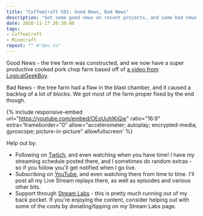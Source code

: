```yaml
---
title: "CoffeeCraft S01: Good News, Bad News"
description: "Got some good news on recent projects, and some bad news."
date: 2020-11-17 20:30:00
tags:
- CoffeeCraft
- Minecraft
repost: "" #"dev.to"
---
```


Good News - the tree farm was constructed, and we now have a super productive cooked pork chop farm based off of [a video from LogicalGeekBoy](https://youtu.be/cKoXjXFw9uA).

Bad News - the tree farm had a flaw in the blast chamber, and it caused a backlog of a lot of blocks. We got most of the farm proper fixed by the end though.

<!--more-->

{% include responsive-embed url="https://youtube.com/embed/OEoUuhlKiQw" ratio="16:9" extra='frameborder="0" allow="accelerometer; autoplay; encrypted-media; gyroscope; picture-in-picture" allowfullscreen' %}

Help out by:
 * Following on [Twtich](https://twitch.tv/AnonJr_Live), and even watching when you have time! I have my streaming schedule posted there, and I sometimes do random extras - so if you follow you'll get notified when I go live.
 * Subscribing on [YouTube](http://www.youtube.com/channel/UCXafqhKHbkSUIrq0LAuu0tw), and even watching there from time to time. I'll post all my Live Stream replays there, as well as episodes and various other bits.
 * Support through [Stream Labs](https://streamlabs.com/anonjr_live) - this is pretty much running out of my back pocket. If you're enjoying the content, consider helping out with some of the costs by donating/tipping on my Stream Labs page.
